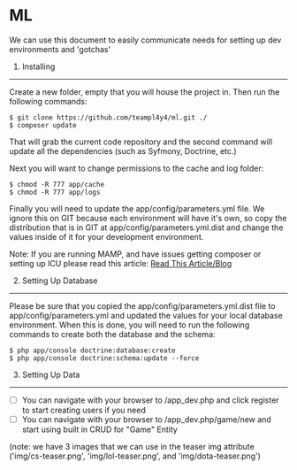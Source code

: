 ML
========================

We can use this document to easily communicate needs for setting up dev environments and 'gotchas'

1) Installing
----------------------------------
Create a new folder, empty that you will house the project in.  Then run the following commands:

```
$ git clone https://github.com/teampl4y4/ml.git ./
$ composer update
```

That will grab the current code repository and the second command will update all the dependencies (such as Syfmony, Doctrine, etc.)

Next you will want to change permissions to the cache and log folder:

```
$ chmod -R 777 app/cache
$ chmod -R 777 app/logs
```

Finally you will need to update the app/config/parameters.yml file.  We ignore this on GIT because each environment will have it's own,
so copy the distribution that is in GIT at app/config/parameters.yml.dist and change the values inside of it for your development environment.

Note: If you are running MAMP, and have issues getting composer or setting up ICU please read this article:
[Read This Article/Blog](http://www.lullabot.com/blog/article/installing-php-pear-and-pecl-extensions-mamp-mac-os-x-107-lion)


2) Setting Up Database
----------------------------------
Please be sure that you copied the app/config/parameters.yml.dist file to app/config/parameters.yml and updated the values for your local database environment.  When this is done, you will need to run the following commands to create both the database and the schema:

```
$ php app/console doctrine:database:create
$ php app/console doctrine:schema:update --force
```

3) Setting Up Data
----------------------------------
- [ ] You can navigate with your browser to /app_dev.php and click register to start creating users if you need
- [ ] You can navigate with your browser to /app_dev.php/game/new and start using built in CRUD for "Game" Entity

(note: we have 3 images that we can use in the teaser img attribute ('img/cs-teaser.png', 'img/lol-teaser.png', and 'img/dota-teaser.png')

